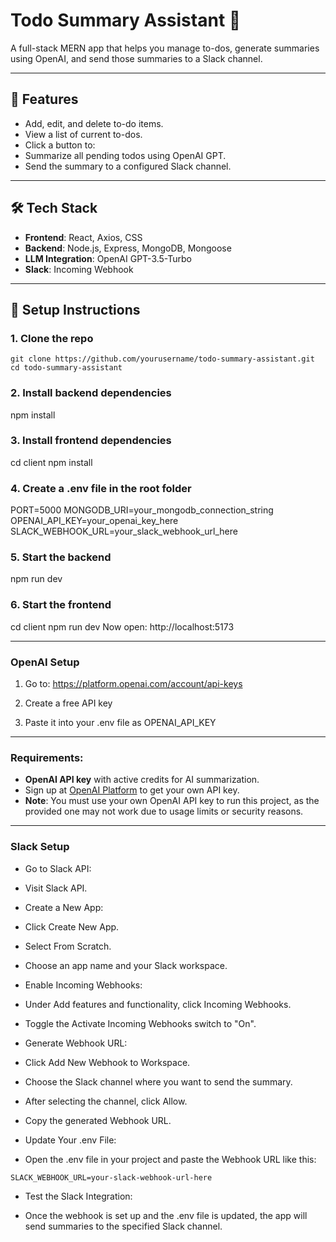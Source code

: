 # Todo Summary Assistant 📝

A full-stack MERN app that helps you manage to-dos, generate summaries using OpenAI, and send those summaries to a Slack channel.

---

## 🚀 Features

- Add, edit, and delete to-do items.
- View a list of current to-dos.
- Click a button to:
- Summarize all pending todos using OpenAI GPT.
- Send the summary to a configured Slack channel.

---

## 🛠 Tech Stack

- **Frontend**: React, Axios, CSS
- **Backend**: Node.js, Express, MongoDB, Mongoose
- **LLM Integration**: OpenAI GPT-3.5-Turbo
- **Slack**: Incoming Webhook


---

## 🔧 Setup Instructions

### 1. Clone the repo
``` 
git clone https://github.com/yourusername/todo-summary-assistant.git
cd todo-summary-assistant
```
### 2. Install backend dependencies
npm install

### 3. Install frontend dependencies
cd client
    npm install

### 4. Create a .env file in the root folder
PORT=5000
    MONGODB_URI=your_mongodb_connection_string
    OPENAI_API_KEY=your_openai_key_here
    SLACK_WEBHOOK_URL=your_slack_webhook_url_here

### 5. Start the backend
npm run dev

### 6. Start the frontend
cd client
    npm run dev
    Now open: http://localhost:5173


---

###  OpenAI Setup
1. Go to: https://platform.openai.com/account/api-keys

2. Create a free API key

3. Paste it into your .env file as OPENAI_API_KEY

---
### Requirements:
- **OpenAI API key** with active credits for AI summarization.
- Sign up at [OpenAI Platform](https://platform.openai.com/) to get your own API key.
- **Note**: You must use your own OpenAI API key to run this project, as the provided one may not work due to usage limits or security reasons.

---

### Slack Setup
- Go to Slack API:

- Visit Slack API.

- Create a New App:

- Click Create New App.

- Select From Scratch.

- Choose an app name and your Slack workspace.

- Enable Incoming Webhooks:

- Under Add features and functionality, click Incoming Webhooks.

- Toggle the Activate Incoming Webhooks switch to "On".

- Generate Webhook URL:

- Click Add New Webhook to Workspace.

- Choose the Slack channel where you want to send the summary.

- After selecting the channel, click Allow.

- Copy the generated Webhook URL.

- Update Your .env File:

- Open the .env file in your project and paste the Webhook URL like this:
```
SLACK_WEBHOOK_URL=your-slack-webhook-url-here
```
- Test the Slack Integration:

- Once the webhook is set up and the .env file is updated, the app will send summaries to the specified Slack channel.